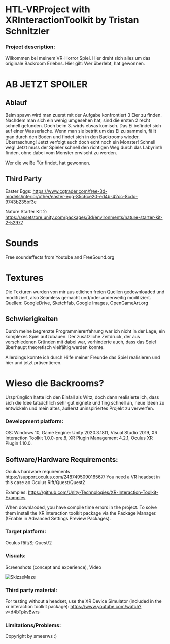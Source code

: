# HTL-VRProject with XRInteractionToolkit by Tristan Schnitzler

### Project description: 

Wilkommen bei meinem VR-Horror Spiel. 
Hier dreht sich alles um das originale Backroom Erlebns. Hier gilt: Wer überlebt, hat gewonnen.

# AB JETZT SPOILER

## Ablauf

Beim spawn wird man zuerst mit der Aufgabe konfrontiert 3 Eier zu finden. 
Nachdem man sich ein wenig umgesehen hat, sind die ersten 2 recht schnell gefunden. Doch beim 3. wirds etwas komisch. Das Ei befindet sich auf einer Wasserlache. Wenn man sie betritt um das Ei zu sammeln, fällt man durch den Boden und findet sich in den Backrooms wieder. Überraschung! 
Jetzt verfolgt euch doch echt noch ein Monster! Schnell weg! Jetzt muss der Spieler schnell den richtigen Weg durch das Labyrinth finden, ohne dabei vom Monster erwischt zu werden.

Wer die weiße Tür findet, hat gewonnen.

## Third Party

Easter Eggs: https://www.cgtrader.com/free-3d-models/interior/other/easter-egg-85c6ce20-ed4b-42cc-8cdc-9743b235bf3e

Nature Starter Kit 2: https://assetstore.unity.com/packages/3d/environments/nature-starter-kit-2-52977

# Sounds
Free soundeffects from Youtube and FreeSound.org

# Textures

Die Texturen wurden von mir aus etlichen freien Quellen gedownloaded und modifiziert, also Seamless gemacht und/oder anderweitig modifiziert.
Quellen: GoogleDrive, Sketchfab, Google Images, OpenGameArt.org

## Schwierigkeiten
Durch meine begrenzte Programmiererfahrung war ich nicht in der Lage, ein komplexes Spiel aufzubauen.
Der zusätzliche Zeitdruck, der aus verschiedenen Gründen mit dabei war, verhinderte auch, dass das Spiel überhaupt theoretisch vielfältig werden konnte.

Allerdings konnte ich durch Hilfe meiner Freunde das Spiel realisieren und hier und jetzt präsentieren.

# Wieso die Backrooms?

Ursprünglich hatte ich den Einfall als Witz, doch dann realisierte ich, dass sich die Idee tatsächlich sehr gut eignete und fing schnell an, neue Ideen zu entwickeln und mein altes, äußerst uninspiriertes Projekt zu verwerfen.

### Development platform: 
OS: Windows 10, Game Engine: Unity 2020.3.18f1, Visual Studio 2019, XR Interaction Toolkit 1.0.0-pre.8, XR Plugin Management 4.2.1, Oculus XR Plugin 1.10.0.

## Software/Hardware Requirements: 
Oculus hardware requirements https://support.oculus.com/248749509016567/
You need a VR headset in this case an Oculus Rift/Quest/Quest2

Examples: https://github.com/Unity-Technologies/XR-Interaction-Toolkit-Examples

When downlaoded, you have compile time errors in the project. To solve them install the XR interaction toolkit package via the Package Manager. (!Enable in Advanced Settings Preview Packages).

### Target platform: 
Oculus Rift/S; Quest/2

### Visuals: 
Screenshots (concept and experience), Video

![SkizzeMaze](https://user-images.githubusercontent.com/28704310/159113247-e0cfe023-79fb-4ffd-b76f-342c55d93ef2.png)

### Third party material: 

For testing without a headset, use the XR Device Simulator (included in the xr interaction toolkit package):  https://www.youtube.com/watch?v=d4bTpkvBwrs

### Limitations/Problems: 

Copyright by smeerws :)
